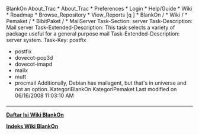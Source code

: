    BlankOn
 About_Trac
    * About_Trac
    * Preferences
    * Login
    * Help/Guide
    * Wiki
    * Roadmap
    * Browse_Repository
    * View_Reports
[q                 ]
    * BlankOn  /
    * Wiki  /
    * Pemaket  /
    * BibitPaket  /
    * MailServer
Task-Section: server
Task-Description: Mail server
Task-Extended-Description: This task selects a variety of package useful for a
general purpose mail
Task-Extended-Description: server system.
Task-Key: postfix
 * postfix
 * dovecot-pop3d
 * dovecot-imapd
 * mailx
 * mutt
 * procmail
Additionally, Debian has mailagent, but that's in universe and not an option.
KategoriBlankOn KategoriPemaket
Last modified on 06/16/2008 11:03:10 AM
#### 
    
 
 
 
 
 
---
[**Daftar Isi Wiki BlankOn**](/DaftarIsi/README.md)
 
[**Indeks Wiki BlankOn**](/Indeks.md)
